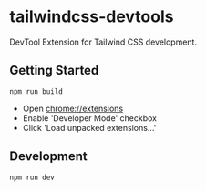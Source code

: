 # tailwindcss-devtools

DevTool Extension for Tailwind CSS development.

## Getting Started

```
npm run build
```

- Open [chrome://extensions](chrome://extensions)
- Enable 'Developer Mode' checkbox
- Click 'Load unpacked extensions...'

## Development

```
npm run dev
```
